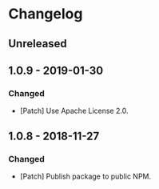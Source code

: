 # Changelog

## Unreleased

## 1.0.9 - 2019-01-30

### Changed

-   [Patch] Use Apache License 2.0.

## 1.0.8 - 2018-11-27

### Changed

-   [Patch] Publish package to public NPM.
